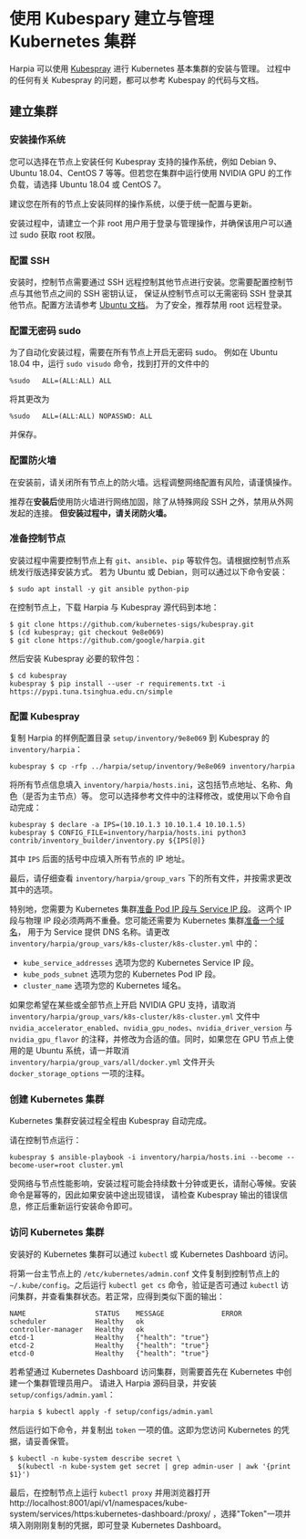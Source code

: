 使用 Kubespary 建立与管理 Kubernetes 集群
======================================

Harpia 可以使用 [Kubespray](https://kubespray.io) 进行 Kubernetes 基本集群的安装与管理。
过程中的任何有关 Kubespray 的问题，都可以参考 Kubespay 的代码与文档。

## 建立集群

### 安装操作系统

您可以选择在节点上安装任何 Kubespray 支持的操作系统，例如 Debian 9、Ubuntu 18.04、CentOS 7
等等。但若您在集群中运行使用 NVIDIA GPU 的工作负载，请选择 Ubuntu 18.04 或 CentOS 7。

建议您在所有的节点上安装同样的操作系统，以便于统一配置与更新。

安装过程中，请建立一个非 root 用户用于登录与管理操作，并确保该用户可以通过 sudo 获取 root 权限。

### 配置 SSH

安装时，控制节点需要通过 SSH 远程控制其他节点进行安装。您需要配置控制节点与其他节点之间的 SSH 密钥认证，
保证从控制节点可以无需密码 SSH 登录其他节点。配置方法请参考 [Ubuntu 文档](https://help.ubuntu.com/lts/serverguide/openssh-server.html.en#openssh-keys)。
为了安全，推荐禁用 root 远程登录。

### 配置无密码 sudo

为了自动化安装过程，需要在所有节点上开启无密码 sudo。
例如在 Ubuntu 18.04 中，运行 `sudo visudo` 命令，找到打开的文件中的
```
%sudo   ALL=(ALL:ALL) ALL
```
将其更改为
```
%sudo   ALL=(ALL:ALL) NOPASSWD: ALL
```
并保存。

### 配置防火墙

<!-- TODO(yfcheng)
Detailed instructions to setup firewall both before and after installation.
-->

在安装前，请关闭所有节点上的防火墙。远程调整网络配置有风险，请谨慎操作。

推荐在**安装后**使用防火墙进行网络加固，除了从特殊网段 SSH 之外，禁用从外网发起的连接。
**但安装过程中，请关闭防火墙。**

### 准备控制节点

安装过程中需要控制节点上有 `git`、`ansible`、`pip` 等软件包。请根据控制节点系统发行版选择安装方式。
若为 Ubuntu 或 Debian，则可以通过以下命令安装：
```shell
$ sudo apt install -y git ansible python-pip
```

<!-- TODO(yfcheng)
The v2.8.3 version of Kubespray is in-capble of setting up GPU in China. Upgrade
the version when https://github.com/kubernetes-sigs/kubespray/pull/4247 is
released.
-->

在控制节点上，下载 Harpia 与 Kubespray 源代码到本地：
```shell
$ git clone https://github.com/kubernetes-sigs/kubespray.git
$ (cd kubespray; git checkout 9e8e069)
$ git clone https://github.com/google/harpia.git
```

然后安装 Kubespray 必要的软件包：
```shell
$ cd kubespray
kubespray $ pip install --user -r requirements.txt -i https://pypi.tuna.tsinghua.edu.cn/simple
```

### 配置 Kubespray

复制 Harpia 的样例配置目录 `setup/inventory/9e8e069` 到 Kubespray 的 `inventory/harpia`：
```shell
kubespray $ cp -rfp ../harpia/setup/inventory/9e8e069 inventory/harpia
```

将所有节点信息填入 `inventory/harpia/hosts.ini`，这包括节点地址、名称、角色（是否为主节点）等。
您可以选择参考文件中的注释修改，或使用以下命令自动完成：
```shell
kubespray $ declare -a IPS=(10.10.1.3 10.10.1.4 10.10.1.5)
kubespray $ CONFIG_FILE=inventory/harpia/hosts.ini python3 contrib/inventory_builder/inventory.py ${IPS[@]}
```
其中 `IPS` 后面的括号中应填入所有节点的 IP 地址。

最后，请仔细查看 `inventory/harpia/group_vars` 下的所有文件，并按需求更改其中的选项。

特别地，您需要为 Kubernetes 集群[准备 Pod IP 段与 Service IP 段](https://kubernetes.io/docs/setup/scratch/#network-connectivity)。
这两个 IP 段与物理 IP 段必须两两不重叠。您可能还需要为 Kubernetes 集群[准备一个域名](https://kubernetes.io/zh/docs/concepts/services-networking/dns-pod-service/)，
用于为 Service 提供 DNS 名称。请更改 `inventory/harpia/group_vars/k8s-cluster/k8s-cluster.yml` 中的：
* `kube_service_addresses` 选项为您的 Kubernetes Service IP 段。
* `kube_pods_subnet` 选项为您的 Kubernetes Pod IP 段。
* `cluster_name` 选项为您的 Kubernetes 域名。

如果您希望在某些或全部节点上开启 NVIDIA GPU 支持，请取消
`inventory/harpia/group_vars/k8s-cluster/k8s-cluster.yml` 文件中
`nvidia_accelerator_enabled`、`nvidia_gpu_nodes`、`nvidia_driver_version`
与 `nvidia_gpu_flavor` 的注释，并修改为合适的值。同时，如果您在 GPU 节点上使用的是 Ubuntu
系统，请一并取消 `inventory/harpia/group_vars/all/docker.yml` 文件开头 `docker_storage_options`
一项的注释。

### 创建 Kubernetes 集群

Kubernetes 集群安装过程全程由 Kubespray 自动完成。

请在控制节点运行：
```shell
kubespray $ ansible-playbook -i inventory/harpia/hosts.ini --become --become-user=root cluster.yml
```

受网络与节点性能影响，安装过程可能会持续数十分钟或更长，请耐心等候。安装命令是幂等的，因此如果安装中途出现错误，
请检查 Kubespray 输出的错误信息，修正后重新运行安装命令即可。

### 访问 Kubernetes 集群

安装好的 Kubernetes 集群可以通过 `kubectl` 或 Kubernetes Dashboard 访问。

将第一台主节点上的
`/etc/kubernetes/admin.conf` 文件复制到控制节点上的 `~/.kube/config`。之后运行
`kubectl get cs` 命令，验证是否可通过 `kubectl` 访问集群，并查看集群状态。若正常，应得到类似下面的输出：
```
NAME                 STATUS    MESSAGE              ERROR
scheduler            Healthy   ok
controller-manager   Healthy   ok
etcd-1               Healthy   {"health": "true"}
etcd-2               Healthy   {"health": "true"}
etcd-0               Healthy   {"health": "true"}
```

若希望通过 Kubernetes Dashboard 访问集群，则需要首先在 Kubernetes 中创建一个集群管理员用户。
请进入 Harpia 源码目录，并安装 `setup/configs/admin.yaml`：
```shell
harpia $ kubectl apply -f setup/configs/admin.yaml
```

然后运行如下命令，并复制出 `token` 一项的值。这即为您访问 Kubernetes 的凭据，请妥善保管。
```shell
$ kubectl -n kube-system describe secret \
  $(kubectl -n kube-system get secret | grep admin-user | awk '{print $1}')
```

最后，在控制节点上运行 `kubectl proxy` 并用浏览器打开
http://localhost:8001/api/v1/namespaces/kube-system/services/https:kubernetes-dashboard:/proxy/
，选择"Token"一项并填入刚刚刚复制的凭据，即可登录 Kubernetes Dashboard。
